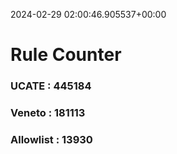 2024-02-29 02:00:46.905537+00:00
# Rule Counter 
 ### UCATE : 445184

 ### Veneto : 181113

 ### Allowlist : 13930